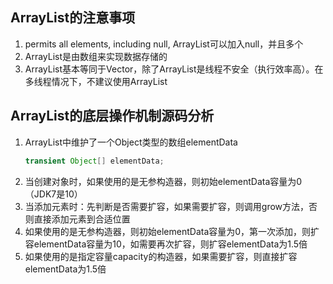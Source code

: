 ## ArrayList的注意事项

1. permits all elements, including null, ArrayList可以加入null，并且多个
2. ArrayList是由数组来实现数据存储的
3. ArrayList基本等同于Vector，除了ArrayList是线程不安全（执行效率高）。在多线程情况下，不建议使用ArrayList

## ArrayList的底层操作机制源码分析

1. ArrayList中维护了一个Object类型的数组elementData
   ```java
   transient Object[] elementData;
   ```
2. 当创建对象时，如果使用的是无参构造器，则初始elementData容量为0（JDK7是10）
3. 当添加元素时：先判断是否需要扩容，如果需要扩容，则调用grow方法，否则直接添加元素到合适位置
4. 如果使用的是无参构造器，则初始elementData容量为0，第一次添加，则扩容elementData容量为10，如需要再次扩容，则扩容elementData为1.5倍
5. 如果使用的是指定容量capacity的构造器，如果需要扩容，则直接扩容elementData为1.5倍